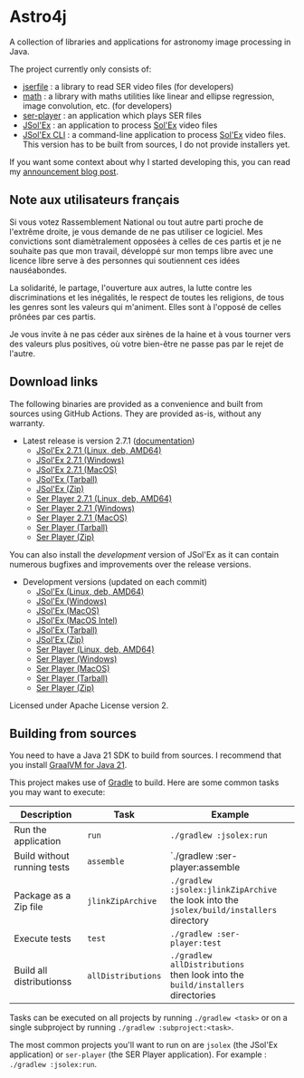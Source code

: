 
# Astro4j

A collection of libraries and applications for astronomy image processing in Java.

The project currently only consists of:

- [jserfile](jserfile/) : a library to read SER video files (for developers)
- [math](math/) : a library with maths utilities like linear and ellipse regression, image convolution, etc. (for developers)
- [ser-player](ser-player/) : an application which plays SER files
- [JSol'Ex](jsolex) : an application to process [Sol'Ex](http://www.astrosurf.com/solex/) video files
- [JSol'Ex CLI](jsolex-cli) : a command-line application to process [Sol'Ex](http://www.astrosurf.com/solex/) video files. This version has to be built from sources, I do not provide installers yet.

If you want some context about why I started developing this, you can read my [announcement blog post](https://melix.github.io/blog/2023/04-22-introducing-astro4j.html).

## Note aux utilisateurs français

Si vous votez Rassemblement National ou tout autre parti proche de l'extrême droite, je vous demande de ne pas utiliser ce logiciel.
Mes convictions sont diamètralement opposées à celles de ces partis et je ne souhaite pas que mon travail, développé sur mon temps libre avec une licence libre serve à des personnes qui soutiennent ces idées nauséabondes.

La solidarité, le partage, l'ouverture aux autres, la lutte contre les discriminations et les inégalités, le respect de toutes les religions, de tous les genres sont les valeurs qui m'animent. 
Elles sont à l'opposé de celles prônées par ces partis.

Je vous invite à ne pas céder aux sirènes de la haine et à vous tourner vers des valeurs plus positives, où votre bien-être ne passe pas par le rejet de l'autre.

## Download links

The following binaries are provided as a convenience and built from sources using GitHub Actions.
They are provided as-is, without any warranty.

- Latest release is version 2.7.1 ([documentation](https://melix.github.io/astro4j/2.7.1))
  - [JSol'Ex 2.7.1 (Linux, deb, AMD64)](https://jsolex.s3.eu-west-3.amazonaws.com/jsolex-ubuntu-latest/jsolex_2.7.1_amd64.deb)
  - [JSol'Ex 2.7.1 (Windows)](https://jsolex.s3.eu-west-3.amazonaws.com/jsolex-windows-latest/jsolex-2.7.1.msi)
  - [JSol'Ex 2.7.1 (MacOS)](https://jsolex.s3.eu-west-3.amazonaws.com/jsolex-macos-latest/jsolex-2.7.1.pkg)
  - [JSol'Ex (Tarball)](https://jsolex.s3.eu-west-3.amazonaws.com/jsolex-macos-latest/jsolex-2.7.1.tar.gz)
  - [JSol'Ex (Zip)](https://jsolex.s3.eu-west-3.amazonaws.com/jsolex-macos-latest/jsolex-2.7.1.zip)
  - [Ser Player 2.7.1 (Linux, deb, AMD64)](https://jsolex.s3.eu-west-3.amazonaws.com/ser-player-ubuntu-latest/ser-player_2.7.1_amd64.deb)
  - [Ser Player 2.7.1 (Windows)](https://jsolex.s3.eu-west-3.amazonaws.com/ser-player-windows-latest/ser-player-2.7.1.msi)
  - [Ser Player 2.7.1 (MacOS)](https://jsolex.s3.eu-west-3.amazonaws.com/ser-player-macos-latest/ser-player-2.7.1.pkg)
  - [Ser Player (Tarball)](https://jsolex.s3.eu-west-3.amazonaws.com/ser-player-macos-latest/ser-player-2.7.1.tar.gz)
  - [Ser Player (Zip)](https://jsolex.s3.eu-west-3.amazonaws.com/ser-player-macos-latest/ser-player-2.7.1.zip)

You can also install the _development_ version of JSol'Ex as it can contain numerous bugfixes and improvements over the release versions.

- Development versions (updated on each commit)
  - [JSol'Ex (Linux, deb, AMD64)](https://jsolex.s3.eu-west-3.amazonaws.com/jsolex-ubuntu-latest/jsolex-devel_2.7.2_amd64.deb)
  - [JSol'Ex (Windows)](https://jsolex.s3.eu-west-3.amazonaws.com/jsolex-windows-latest/jsolex-devel-2.7.2.msi)
  - [JSol'Ex (MacOS)](https://jsolex.s3.eu-west-3.amazonaws.com/jsolex-macos-latest/jsolex-devel-2.7.2.pkg)
  - [JSol'Ex (MacOS Intel)](https://jsolex.s3.eu-west-3.amazonaws.com/jsolex-macos-13/jsolex-devel-2.7.2.pkg)
  - [JSol'Ex (Tarball)](https://jsolex.s3.eu-west-3.amazonaws.com/jsolex-macos-latest/jsolex-2.7.2-SNAPSHOT.tar.gz)
  - [JSol'Ex (Zip)](https://jsolex.s3.eu-west-3.amazonaws.com/jsolex-macos-latest/jsolex-2.7.2-SNAPSHOT.zip)
  - [Ser Player (Linux, deb, AMD64)](https://jsolex.s3.eu-west-3.amazonaws.com/ser-player-ubuntu-latest/ser-player-devel_2.7.2_amd64.deb)
  - [Ser Player (Windows)](https://jsolex.s3.eu-west-3.amazonaws.com/ser-player-windows-latest/ser-player-devel-2.7.2.msi)
  - [Ser Player (MacOS)](https://jsolex.s3.eu-west-3.amazonaws.com/ser-player-macos-latest/ser-player-devel-2.7.2.pkg)
  - [Ser Player (Tarball)](https://jsolex.s3.eu-west-3.amazonaws.com/ser-player-macos-latest/ser-player-2.7.2-SNAPSHOT.tar.gz)
  - [Ser Player (Zip)](https://jsolex.s3.eu-west-3.amazonaws.com/ser-player-macos-latest/ser-player-2.7.2-SNAPSHOT.zip)

Licensed under Apache License version 2.

## Building from sources

You need to have a Java 21 SDK to build from sources.
I recommend that you install [GraalVM for Java 21](https://www.graalvm.org/).

This project makes use of [Gradle](https://gradle.org) to build.
Here are some common tasks you may want to execute:

| Description                 |Task|Example|
|-----------------------------|----|-------|
| Run the application         |`run`|`./gradlew :jsolex:run`|
| Build without running tests |`assemble`|`./gradlew :ser-player:assemble|
| Package as a Zip file       |`jlinkZipArchive`|`./gradlew :jsolex:jlinkZipArchive` <br/>the look into the `jsolex/build/installers` directory|
| Execute tests               |`test`|`./gradlew :ser-player:test`|
| Build all distributionss    |`allDistributions`|`./gradlew allDistributions` <br/>then look into the `build/installers` directories|

Tasks can be executed on all projects by running `./gradlew <task>` or on a single subproject by running `./gradlew :subproject:<task>`.

The most common projects you'll want to run on are `jsolex` (the JSol'Ex application) or `ser-player` (the SER Player application).
For example : `./gradlew :jsolex:run`.
